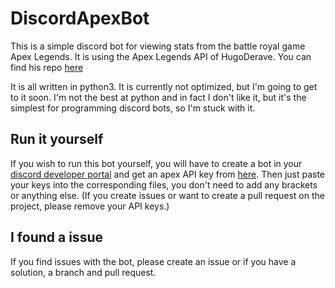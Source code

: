 # DiscordApexBot

This is a simple discord bot for viewing stats from the battle royal game Apex Legends. It is using the Apex Legends API of HugoDerave. You can find his repo [here](https://github.com/HugoDerave/ApexLegendsAPI)

It is all written in python3. It is currently not optimized, but I'm going to get to it soon. I'm not the best at python and in fact I don't like it, but it's the simplest for programming discord bots, so I'm stuck with it.

## Run it yourself

If you wish to run this bot yourself, you will have to create a bot in your [discord developer portal](https://canary.discord.com/developers/applications) and get an apex API key from [here](apexlegendsapi.com/documentation.php). Then just paste your keys into the corresponding files, you don't need to add any brackets or anything else.  (If you create issues or want to create a pull request on the project, please remove your API keys.)

## I found a issue

If you find issues with the bot, please create an issue or if you have a solution, a branch and pull request.
